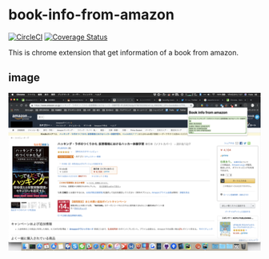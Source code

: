 # book-info-from-amazon
[![CircleCI](https://circleci.com/gh/korosuke613/book-info-from-amazon/tree/master.svg?style=svg)](https://circleci.com/gh/korosuke613/book-info-from-amazon/tree/master) [![Coverage Status](https://coveralls.io/repos/github/korosuke613/book-info-from-amazon/badge.svg?branch=develop)](https://coveralls.io/github/korosuke613/book-info-from-amazon?branch=develop)

This is chrome extension that get information of a book from amazon.


## image
![イメージ画像](image.png)
